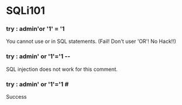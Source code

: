 # SQLi101

### try : admin'or '1' = '1

You cannot use or in SQL statements. (Fail! Don't user 'OR'! No Hack!!)

### try : admin' or '1'='1 --

SQL injection does not work for this comment.

### try : admin' or '1'='1 \#

Success
